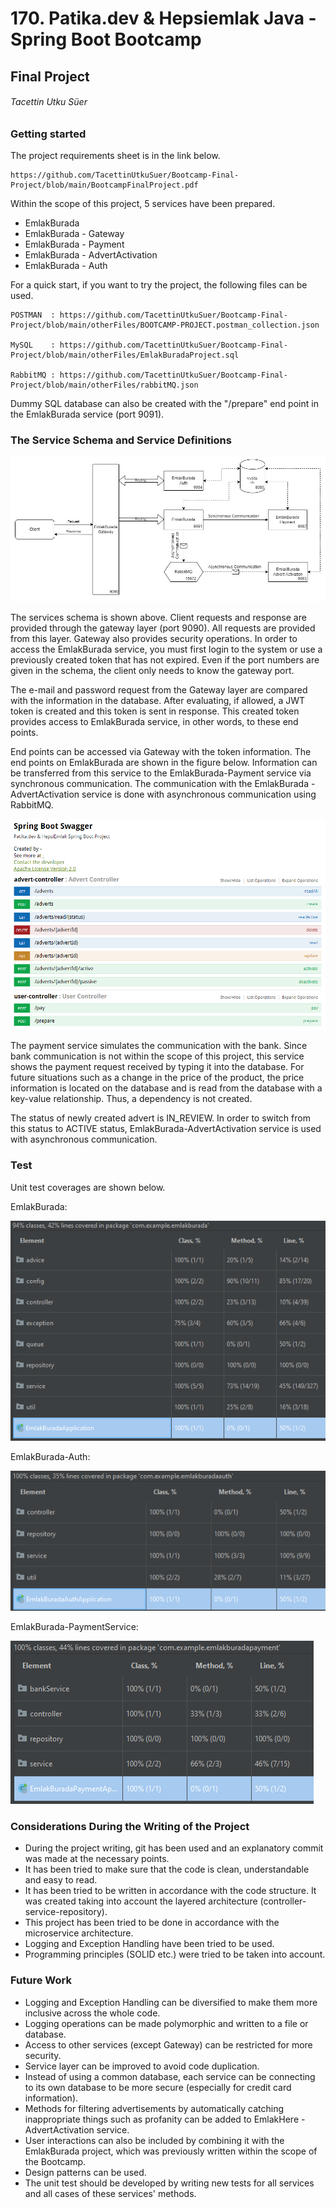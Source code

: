 #  170. Patika.dev & Hepsiemlak Java - Spring Boot Bootcamp



## Final Project

###### Tacettin Utku Süer



### Getting started

The project requirements sheet is in the link below.

```
https://github.com/TacettinUtkuSuer/Bootcamp-Final-Project/blob/main/BootcampFinalProject.pdf
```

Within the scope of this project, 5 services have been prepared.

- EmlakBurada
- EmlakBurada - Gateway
- EmlakBurada - Payment
- EmlakBurada - AdvertActivation
- EmlakBurada - Auth

For a quick start, if you want to try the project, the following files can be used.

```
POSTMAN  : https://github.com/TacettinUtkuSuer/Bootcamp-Final-Project/blob/main/otherFiles/BOOTCAMP-PROJECT.postman_collection.json

MySQL    : https://github.com/TacettinUtkuSuer/Bootcamp-Final-Project/blob/main/otherFiles/EmlakBuradaProject.sql

RabbitMQ : https://github.com/TacettinUtkuSuer/Bootcamp-Final-Project/blob/main/otherFiles/rabbitMQ.json
```

Dummy SQL database can also be created with the "/prepare" end point in the EmlakBurada service (port 9091).



### The Service Schema and Service Definitions

![UML diagram](otherFiles/figures/Schema.jpg)

The services schema is shown above. Client requests and response are provided through the gateway layer (port 9090). All requests are provided from this layer. Gateway also provides security operations. In order to access the EmlakBurada service, you must first login to the system or use a previously created token that has not expired. Even if the port numbers are given in the schema, the client only needs to know the gateway port.



The e-mail and password request from the Gateway layer are compared with the information in the database. After evaluating, if allowed, a JWT token is created and this token is sent in response. This created token provides access to EmlakBurada service, in other words, to these end points.



End points can be accessed via Gateway with the token information. The end points on EmlakBurada are shown in the figure below. Information can be transferred from this service to the EmlakBurada-Payment service via synchronous communication. The communication with the EmlakBurada - AdvertActivation service is done with asynchronous communication using RabbitMQ.



![HepsiEmlak-Swagger](otherFiles/figures/HepsiEmlak-Swagger.PNG)



The payment service simulates the communication with the bank. Since bank communication is not within the scope of this project, this service shows the payment request received by typing it into the database. For future situations such as a change in the price of the product, the price information is located on the database and is read from the database with a key-value relationship. Thus, a dependency is not created.



The status of newly created advert is IN_REVIEW. In order to switch from this status to ACTIVE status, EmlakBurada-AdvertActivation service is used with asynchronous communication.



### Test

Unit test coverages are shown below.



EmlakBurada:

![EmlakBurada-Test](otherFiles/figures/EmlakBurada-Test.PNG)

EmlakBurada-Auth:

![EmlakBurada-Auth-Test](otherFiles/figures/EmlakBurada-Auth-Test.PNG)

EmlakBurada-PaymentService:

![EmlakBurada-PaymentService-Test](otherFiles/figures/EmlakBurada-PaymentService-Test.PNG)



### Considerations During the Writing of the Project

- During the project writing, git has been used and an explanatory commit was made at the necessary points.
- It has been tried to make sure that the code is clean, understandable and easy to read.
- It has been tried to be written in accordance with the code structure. It was created taking into account the layered architecture (controller-service-repository). 
- This project has been tried to be done in accordance with the microservice architecture.
- Logging and Exception Handling have been tried to be used.
- Programming principles (SOLID etc.) were tried to be taken into account.



### Future Work

- Logging and Exception Handling can be diversified to make them more inclusive across the whole code.
- Logging operations can be made polymorphic and written to a file or database.
- Access to other services (except Gateway) can be restricted for more security.
- Service layer can be improved to avoid code duplication.
- Instead of using a common database, each service can be connecting to its own database to be more secure (especially for credit card information).
- Methods for filtering advertisements by automatically catching inappropriate things such as profanity can be added to EmlakHere - AdvertActivation service.
- User interactions can also be included by combining it with the EmlakBurada project, which was previously written within the scope of the Bootcamp.
- Design patterns can be used.
- The unit test should be developed by writing new tests for all services and all cases of these services' methods.



























